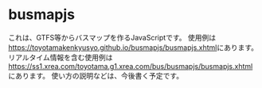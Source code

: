 # busmapjs
これは、GTFS等からバスマップを作るJavaScriptです。
使用例は<a href="https://toyotamakenkyusyo.github.io/busmapjs/busmapjs.xhtml">https://toyotamakenkyusyo.github.io/busmapjs/busmapjs.xhtml</a>にあります。
リアルタイム情報を含む使用例は<a href="https://ss1.xrea.com/toyotama.g1.xrea.com/bus/busmapjs/busmapjs.xhtml">https://ss1.xrea.com/toyotama.g1.xrea.com/bus/busmapjs/busmapjs.xhtml</a>にあります。
使い方の説明などは、今後書く予定です。
